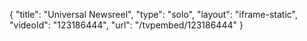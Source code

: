 {
    "title": "Universal Newsreel",
    "type": "solo",
    "layout": "iframe-static",
    "videoId": "123186444",
    "url": "\/tvpembed\/123186444"
}